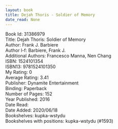 ```yaml
---
layout: book
title: Dejah Thoris - Soldier of Memory
date_read: None
---
```


Book Id: 31386979<br />
Title: Dejah Thoris: Soldier of Memory<br />
Author: Frank J. Barbiere<br />
Author l-f: Barbiere, Frank J.<br />
Additional Authors: Francesco Manna, Nen Chang<br />
ISBN: 1524101354<br />
ISBN13: 9781524101350<br />
My Rating: 0<br />
Average Rating: 3.41<br />
Publisher: Dynamite Entertainment<br />
Binding: Paperback<br />
Number of Pages: 152<br />
Year Published: 2016<br />
Date Read: <br />
Date Added: 2020/06/18<br />
Bookshelves: kupka-wstydu<br />
Bookshelves with positions: kupka-wstydu (#1593)<br />

